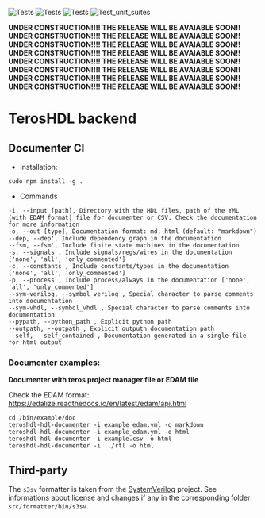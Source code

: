 ![Tests](https://github.com/TerosTechnology/colibri/workflows/Linux/badge.svg?event=push)
![Tests](https://github.com/TerosTechnology/colibri/workflows/Macos/badge.svg?event=push)
![Tests](https://github.com/TerosTechnology/colibri/workflows/Windows/badge.svg?event=push)
![Test_unit_suites](https://github.com/TerosTechnology/colibri/workflows/Test_unit_suites/badge.svg?event=push)


**UNDER CONSTRUCTION!!!! THE RELEASE WILL BE AVAIABLE SOON!!**\
**UNDER CONSTRUCTION!!!! THE RELEASE WILL BE AVAIABLE SOON!!**\
**UNDER CONSTRUCTION!!!! THE RELEASE WILL BE AVAIABLE SOON!!**\
**UNDER CONSTRUCTION!!!! THE RELEASE WILL BE AVAIABLE SOON!!**\
**UNDER CONSTRUCTION!!!! THE RELEASE WILL BE AVAIABLE SOON!!**\
**UNDER CONSTRUCTION!!!! THE RELEASE WILL BE AVAIABLE SOON!!**\
**UNDER CONSTRUCTION!!!! THE RELEASE WILL BE AVAIABLE SOON!!**\
**UNDER CONSTRUCTION!!!! THE RELEASE WILL BE AVAIABLE SOON!!**







# TerosHDL backend

## Documenter CI

- Installation:

```
sudo npm install -g .
```
- Commands
```
-i, --input [path], Directory with the HDL files, path of the YML (with EDAM format) file for documenter or CSV. Check the documentation for more information
-o, --out [type], Documentation format: md, html (default: "markdown")
--dep, --dep', Include dependency graph in the documentation
--fsm, --fsm', Include finite state machines in the documentation
-s, --signals , Include signals/regs/wires in the documentation ['none', 'all', 'only_commented']
-c, --constants , Include constants/types in the documentation ['none', 'all', 'only_commented']
-p, --process , Include process/always in the documentation ['none', 'all', 'only_commented']
--sym-verilog, --symbol_verilog , Special character to parse comments into documentation
--sym-vhdl, --symbol_vhdl , Special character to parse comments into documentation
--pypath, --python_path , Explicit python path
--outpath, --outpath , Explicit outputh documentation path
--self, --self_contained , Documentation generated in a single file for html output
```

### Documenter examples:

**Documenter with teros project manager file or EDAM file**

Check the EDAM format: https://edalize.readthedocs.io/en/latest/edam/api.html

```
cd /bin/example/doc
teroshdl-hdl-documenter -i example_edam.yml -o markdown
teroshdl-hdl-documenter -i example_edam.yml -o html 
teroshdl-hdl-documenter -i example.csv -o html 
teroshdl-hdl-documenter -i ../rtl -o html 
```

## Third-party

The `s3sv` formatter is taken from the [SystemVerilog](https://www.github.com/TheClams/SystemVerilog) project. 
See informations about license and changes if any in the corresponding folder `src/formatter/bin/s3sv`.



